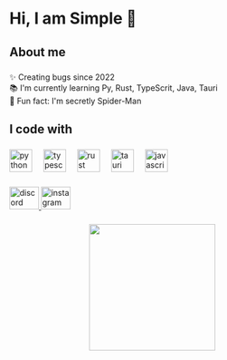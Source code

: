 <h1 align="left">Hi, I am Simple 👋</h1>

###

<h2 align="left">About me</h2>

###

<p align="left">✨ Creating bugs since 2022<br>📚 I'm currently learning Py, Rust, TypeScrit, Java, Tauri<br>🎲 Fun fact: I'm secretly Spider-Man</p>

###

<h2 align="left">I code with</h2>

###

<div align="left">
  <img src="https://cdn.jsdelivr.net/gh/devicons/devicon/icons/python/python-original.svg" height="40" alt="python logo"  />
  <img width="12" />
  <img src="https://cdn.jsdelivr.net/gh/devicons/devicon/icons/typescript/typescript-original.svg" height="40" alt="typescript logo"  />
  <img width="12" />
  <img src="https://cdn.simpleicons.org/rust/000000" height="40" alt="rust logo"  />
  <img width="12" />
  <img src="https://cdn.simpleicons.org/tauri/FFC131" height="40" alt="tauri logo"  />
  <img width="12" />
  <img src="https://cdn.jsdelivr.net/gh/devicons/devicon/icons/javascript/javascript-original.svg" height="40" alt="javascript logo"  />
</div>

###

<div align="left">
  <a href="https://discord.com/users/1007597515744477204" target="_blank">
    <img src="https://raw.githubusercontent.com/maurodesouza/profile-readme-generator/master/src/assets/icons/social/discord/default.svg" width="52" height="40" alt="discord logo"  />
  </a>
  <a href="https://www.instagram.com/isimplez/" target="_blank">
    <img src="https://raw.githubusercontent.com/maurodesouza/profile-readme-generator/master/src/assets/icons/social/instagram/default.svg" width="52" height="40" alt="instagram logo"  />
  </a>
</div>

###

<div align="center">
  <img height="223" src="https://media.discordapp.net/attachments/1020822514764623872/1230533607249150052/Simplez_Bot.png?ex=6633aaba&is=662135ba&hm=14c7e8bf16f69102735da68ea37e709a13d6a1aeb6ae4e89d2ae5ea53fd8aece&=&format=webp&quality=lossless"  />
</div>

###
